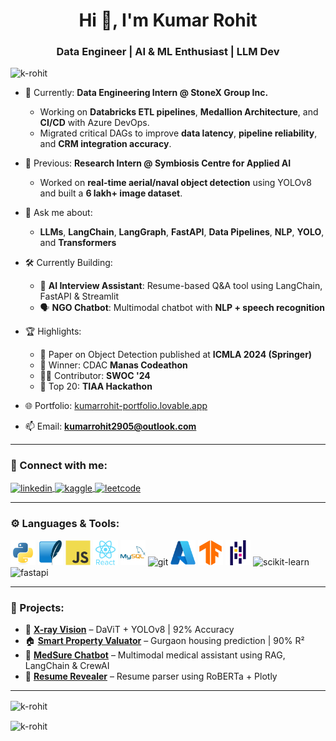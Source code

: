 <h1 align="center">Hi 👋, I'm Kumar Rohit</h1>
<h3 align="center">Data Engineer | AI & ML Enthusiast | LLM Dev</h3>

<p align="left"> 
  <img src="https://komarev.com/ghpvc/?username=k-rohit&label=Profile%20views&color=0e75b6&style=flat" alt="k-rohit" />
</p>

- 🏢 Currently: **Data Engineering Intern @ StoneX Group Inc.**
  - Working on **Databricks ETL pipelines**, **Medallion Architecture**, and **CI/CD** with Azure DevOps.
  - Migrated critical DAGs to improve **data latency**, **pipeline reliability**, and **CRM integration accuracy**.

- 🔬 Previous: **Research Intern @ Symbiosis Centre for Applied AI**
  - Worked on **real-time aerial/naval object detection** using YOLOv8 and built a **6 lakh+ image dataset**.

- 💬 Ask me about:
  - **LLMs**, **LangChain**, **LangGraph**, **FastAPI**, **Data Pipelines**, **NLP**, **YOLO**, and **Transformers**

- 🛠️ Currently Building:
  - 🧠 **AI Interview Assistant**: Resume-based Q&A tool using LangChain, FastAPI & Streamlit
  - 🗣️ **NGO Chatbot**: Multimodal chatbot with **NLP + speech recognition**

- 🏆 Highlights:
  - 📄 Paper on Object Detection published at **ICMLA 2024 (Springer)**
  - 🥇 Winner: CDAC **Manas Codeathon**
  - 🧑‍💻 Contributor: **SWOC '24**
  - 🧠 Top 20: **TIAA Hackathon**

- 🌐 Portfolio: [kumarrohit-portfolio.lovable.app](https://kumarrohit-portfolio.lovable.app)
- 📫 Email: **kumarrohit2905@outlook.com**

---

<h3 align="left">📌 Connect with me:</h3>
<p align="left">
  <a href="https://www.linkedin.com/in/kumarrohit25/" target="blank">
    <img align="center" src="https://raw.githubusercontent.com/rahuldkjain/github-profile-readme-generator/master/src/images/icons/Social/linked-in-alt.svg" alt="linkedin" height="30" width="40" />
  </a>
  <a href="https://kaggle.com/rohit@4567" target="blank">
    <img align="center" src="https://raw.githubusercontent.com/rahuldkjain/github-profile-readme-generator/master/src/images/icons/Social/kaggle.svg" alt="kaggle" height="30" width="40" />
  </a>
  <a href="https://www.leetcode.com/k-rohit" target="blank">
    <img align="center" src="https://raw.githubusercontent.com/rahuldkjain/github-profile-readme-generator/master/src/images/icons/Social/leet-code.svg" alt="leetcode" height="30" width="40" />
  </a>
</p>

---

<h3 align="left">⚙️ Languages & Tools:</h3>
<p align="left">
  <img src="https://raw.githubusercontent.com/devicons/devicon/master/icons/python/python-original.svg" alt="python" width="40" height="40"/>
  <img src="https://raw.githubusercontent.com/devicons/devicon/master/icons/sqlite/sqlite-original.svg" alt="sql" width="40" height="40"/>
  <img src="https://raw.githubusercontent.com/devicons/devicon/master/icons/javascript/javascript-original.svg" alt="javascript" width="40" height="40"/>
  <img src="https://raw.githubusercontent.com/devicons/devicon/master/icons/react/react-original-wordmark.svg" alt="react" width="40" height="40"/>
  <img src="https://raw.githubusercontent.com/devicons/devicon/master/icons/mysql/mysql-original-wordmark.svg" alt="mysql" width="40" height="40"/>
  <img src="https://www.vectorlogo.zone/logos/git-scm/git-scm-icon.svg" alt="git" width="40" height="40"/>
  <img src="https://raw.githubusercontent.com/devicons/devicon/master/icons/azure/azure-original.svg" alt="azure" width="40" height="40"/>
  <img src="https://raw.githubusercontent.com/devicons/devicon/master/icons/tensorflow/tensorflow-original.svg" alt="tensorflow" width="40" height="40"/>
  <img src="https://raw.githubusercontent.com/devicons/devicon/master/icons/pandas/pandas-original.svg" alt="pandas" width="40" height="40"/>
  <img src="https://upload.wikimedia.org/wikipedia/commons/0/05/Scikit_learn_logo_small.svg" alt="scikit-learn" width="40" height="40"/>
  <img src="https://cdn.jsdelivr.net/gh/devicons/devicon/icons/fastapi/fastapi-original.svg" alt="fastapi" width="40" height="40"/>
</p>

---

<h3 align="left">🚀 Projects:</h3>

- 🔬 **[X-ray Vision](https://github.com/k-Rohit/Vinbig-Lungs-Xray)** – DaViT + YOLOv8 | 92% Accuracy  
- 🏠 **[Smart Property Valuator](https://github.com/k-Rohit/Real-Estate-Price-Prediction)** – Gurgaon housing prediction | 90% R²  
- 💊 **[MedSure Chatbot](https://github.com/k-Rohit/Medical-chatbot)** – Multimodal medical assistant using RAG, LangChain & CrewAI  
- 📄 **[Resume Revealer](https://github.com/k-Rohit/Resume-Reader)** – Resume parser using RoBERTa + Plotly

---

<p><img align="center" src="https://github-readme-stats.vercel.app/api/top-langs?username=k-rohit&show_icons=true&locale=en&layout=compact" alt="k-rohit" /></p>

<p><img align="center" src="https://github-readme-streak-stats.herokuapp.com/?user=k-rohit&" alt="k-rohit" /></p>
